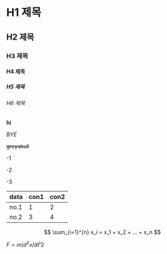 # H1 제목
## H2 제목  
### H3 제목
#### H4 제목
##### H5 제목
###### H6 제목
__hi__

_BYE_

~~greyskull~~

-1

-2

-3

__data__|__con1__|__con2__|
|-----|-----|-----|
|no.1|1|2|
|no.2|3|4|

$$
\sum_{i=1}^{n} x_i = x_1 + x_2 + ... + x_n
$$

$F=m(d^2x/dt^)2$
